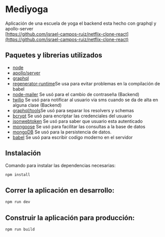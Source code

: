 # Mediyoga
Aplicación de una escuela de yoga el backend esta hecho con graphql y apollo-server  <br>
[https://github.com/israel-campos-ruiz/netflix-clone-react](https://github.com/israel-campos-ruiz/netflix-clone-react)


## Paquetes y librerias utilizados 
- [node](https://nodejs.org/es/)
- [apollo/server](https://www.apollographql.com/docs/apollo-server/)
- [graphql](https://www.npmjs.com/package/graphql)
- [regenerator-runtime](https://www.npmjs.com/package/regenerator-runtime)Se usa para evitar problemas en la compilación de babel
- [node-mailer](https://nodemailer.com/about/) Se usó para el cambio de contraseña (Backend)
- [twilio](https://www.twilio.com/docs) Se usó para notificar al usuario via sms cuando se da de alta en alguna clase (Backend)
- [graphql/tools](https://www.npmjs.com/package/graphql-tools)Se usó para separar los resolvers y schemas
- [bcrypt](https://www.npmjs.com/package/bcrypt) Se usó para encriptar las credenciales del usuario
- [jsonwebtoken](https://www.npmjs.com/package/jsonwebtoken) Se usó para saber que usuario esta autenticado
- [mongoose](https://www.npmjs.com/package/mongoose) Se usó para facilitar las consultas a la base de datos
- [mongoDB](https://www.mongodb.com/cloud/atlas/lp/try2?utm_source=google&utm_campaign=gs_americas_mexico_search_brand_atlas_desktop&utm_term=mongodb%20atlas&utm_medium=cpc_paid_search&utm_ad=e&utm_ad_campaign_id=1718986519&gclid=Cj0KCQiAmL-ABhDFARIsAKywVaf8BEf1ADo3-rmZGevUlZIzxEnY-uotfCURFBTClchSUtFtFFGOgkAaAnKbEALw_wcB)
Se usó para la persistencia de datos.
- [babel](https://babeljs.io/docs/en/) Se usó para escribir codigo moderno en el servidor
## Instalación 
Comando para instalar las dependencias necesarias:
```javascript
npm install
```

## Correr la aplicación en desarrollo:
```javascript
npm run dev 
```


## Construir la aplicación para producción:
```javascript
npm run build
```
